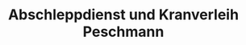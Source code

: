 ---
title: "Abschleppdienst und Kranverleih Peschmann"
url: /wassenberg/abschleppdienst-und-kranverleih-peschmann/
shop: Autowerkstatt
---